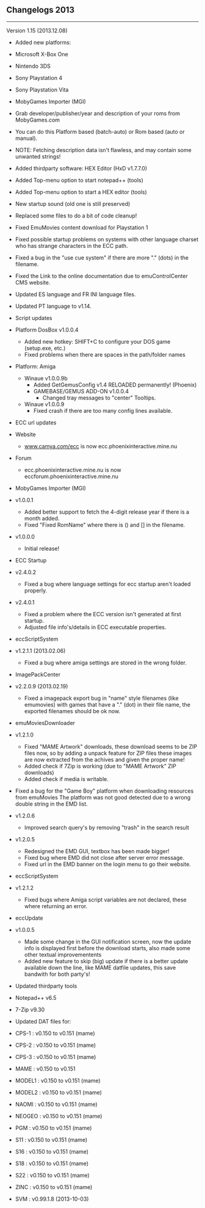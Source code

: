 ## Changelogs 2013
***
Version 1.15 (2013.12.08)

- Added new platforms:
 - Microsoft X-Box One
 - Nintendo 3DS
 - Sony Playstation 4
 - Sony Playstation Vita
- MobyGames Importer (MGI)
 - Grab developer/publisher/year and description of your roms from MobyGames.com
 - You can do this Platform based (batch-auto) or Rom based (auto or manual).
 - NOTE: Fetching description data isn't flawless, and may contain some
   unwanted strings!
- Added thirdparty software: HEX Editor (HxD v1.7.7.0)
- Added Top-menu option to start notepad++ (tools)
- Added Top-menu option to start a HEX editor (tools)
- New startup sound (old one is still preserved)
- Replaced some files to do a bit of code cleanup!
- Fixed EmuMovies content download for Playstation 1
- Fixed possible startup problems on systems with other language charset
 who has strange characters in the ECC path.
- Fixed a bug in the "use cue system" if there are more "." (dots) in the filename.
- Fixed the Link to the online documentation due to emuControlCenter CMS website.
- Updated ES language and FR INI language files.
- Updated PT language to v1.14.
- Script updates
 - Platform DosBox v1.0.0.4
   - Added new hotkey: SHIFT+C to configure your DOS game (setup.exe, etc.)
   - Fixed problems when there are spaces in the path/folder names
 - Platform: Amiga
   - Winaue v1.0.0.9b
     - Added GetGemusConfig v1.4 RELOADED permanently! (Phoenix)
      - GAMEBASE/GEMUS ADD-ON v1.0.0.4
        - Changed tray messages to "center" Tooltips.
   - Winaue v1.0.0.9
     - Fixed crash if there are too many config lines available.
- ECC url updates
 - Website
   - www.camya.com/ecc is now ecc.phoenixinteractive.mine.nu
 - Forum
   - ecc.phoenixinteractive.mine.nu is now eccforum.phoenixinteractive.mine.nu

- MobyGames Importer (MGI)
 - v1.0.0.1
   - Added better support to fetch the 4-digit release year if there is a month added.
   - Fixed "Fixed RomName" where there is () and [] in the filename.
 - v1.0.0.0
   - Initial release!
- ECC Startup
 - v2.4.0.2
   - Fixed a bug where language settings for ecc startup aren't loaded properly.
 - v2.4.0.1
   - Fixed a problem where the ECC version isn't generated at first startup.
   - Adjusted file info's/details in ECC executable properties.
- eccScriptSystem
 - v1.2.1.1 (2013.02.06)
   - Fixed a bug where amiga settings are stored in the wrong folder.
- ImagePackCenter
 - v2.2.0.9 (2013.02.19)
   - Fixed a imagepack export bug in "name" style filenames (like emumovies)
     with games that have a "." (dot) in their file name, the exported filenames
     should be ok now.
- emuMoviesDownloader
 - v1.2.1.0
   - Fixed "MAME Artwork" downloads, these download seems to be ZIP files now, so by
     adding a unpack feature for ZIP files these images are now extracted from the
     achives and given the proper name!
   - Added check if 7Zip is working (due to "MAME Artwork" ZIP downloads)
   - Added check if media is writable.
 - Fixed a bug for the "Game Boy" platform when downloading resources from emuMovies
   The platform was not good detected due to a wrong double string in the EMD list.
 - v1.2.0.6
   - Improved search query's by removing "trash" in the search result
 - v1.2.0.5
   - Redesigned the EMD GUI, textbox has been made bigger!
   - Fixed bug where EMD did not close after server error message.
   - Fixed url in the EMD banner on the login menu to go their website.
- eccScriptSystem
 - v1.2.1.2
   - Fixed bugs where Amiga script variables are not declared, these where returning an error.
- eccUpdate
 - v1.0.0.5
   - Made some change in the GUI notification screen, now the update info is displayed
     first before the download starts, also made some other textual improvementents
   - Added new feature to skip (big) update if there is a better update available
     down the line, like MAME datfile updates, this save bandwith for both party's!
- Updated thirdparty tools
 - Notepad++ v6.5
 - 7-Zip v9.30

- Updated DAT files for:
 - CPS-1  : v0.150 to v0.151 (mame)
 - CPS-2  : v0.150 to v0.151 (mame)
 - CPS-3  : v0.150 to v0.151 (mame)
 - MAME   : v0.150 to v0.151
 - MODEL1 : v0.150 to v0.151 (mame)
 - MODEL2 : v0.150 to v0.151 (mame)
 - NAOMI  : v0.150 to v0.151 (mame)
 - NEOGEO : v0.150 to v0.151 (mame)
 - PGM    : v0.150 to v0.151 (mame)
 - S11    : v0.150 to v0.151 (mame)
 - S16    : v0.150 to v0.151 (mame)
 - S18    : v0.150 to v0.151 (mame)
 - S22    : v0.150 to v0.151 (mame)
 - ZINC   : v0.150 to v0.151 (mame)
 - SVM    : v0.99.1.8 (2013-10-03)